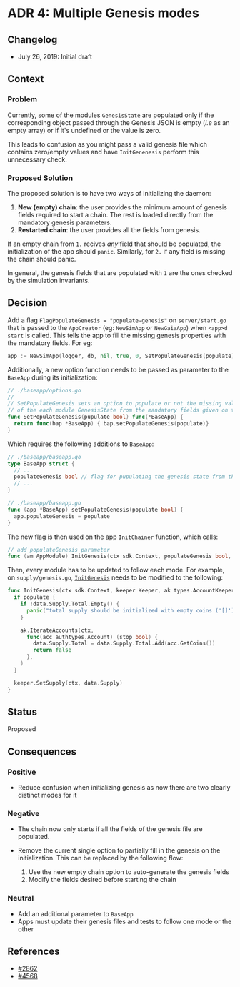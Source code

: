 # ADR 4: Multiple Genesis modes

## Changelog

- July 26, 2019: Initial draft

## Context

### Problem

Currently, some of the modules `GenesisState` are populated only if the corresponding
object passed through the Genesis JSON is empty (_i.e_ as an empty array) or if it's
undefined or the value is zero.

This leads to confusion as you might pass a valid genesis file which contains zero/empty
values and have `InitGenenesis` perform this unnecessary check.

### Proposed Solution

The proposed solution is to have two ways of initializing the daemon:

1. **New (empty) chain**: the user provides the minimum amount of genesis fields required to
start a chain. The rest is loaded directly from the mandatory genesis parameters.
2. **Restarted chain**: the user provides all the fields from genesis.

If an empty chain from `1.` recives _any_ field that should be populated, the initialization
of the app should `panic`.  Similarly, for `2.` if any field is missing the chain should panic.

In general, the genesis fields that are populated with `1` are the ones checked by the
simulation invariants.

## Decision

Add a flag `FlagPopulateGenesis = "populate-genesis"` on `server/start.go` that is
passed to the `AppCreator` (eg: `NewSimApp` or `NewGaiaApp`) when `<app>d start` is called.
This tells the app to fill the missing genesis properties with the mandatory fields. For eg:

```go
app := NewSimApp(logger, db, nil, true, 0, SetPopulateGenesis(populate))
```

Additionally, a new option function needs to be passed as parameter to the `BaseApp` during its
initialization:

```go
// ./baseapp/options.go
//
// SetPopulateGenesis sets an option to populate or not the missing values
// of the each module GenesisState from the mandatory fields given on the genesis file
func SetPopulateGenesis(pupulate bool) func(*BaseApp) {
  return func(bap *BaseApp) { bap.setPopulateGenesis(populate)}
}
```

Which requires the following additions to `BaseApp`:

```go
// ./baseapp/baseapp.go
type BaseApp struct {
  // ...
  populateGenesis bool // flag for pupulating the genesis state from the mandatory fields on genesis.json
  // ...
}
```

```go
// ./baseapp/baseapp.go
func (app *BaseApp) setPopulateGenesis(populate bool) {
  app.populateGenesis = populate
}
```

The new flag is then used on the app `InitChainer` function, which calls:

```go
// add populateGenesis parameter
func (am AppModule) InitGenesis(ctx sdk.Context, populateGenesis bool, data json.RawMessage)
```

Then, every module has to be updated to follow each mode. For example, on `supply/genesis.go`,
[`InitGenesis`](https://github.com/cosmos/cosmos-sdk/blob/0ba74bb4b77f465e4c661552381732d8612e7c0b/x/supply/genesis.go#L12)
needs to be modified to the following:

```go
func InitGenesis(ctx sdk.Context, keeper Keeper, ak types.AccountKeeper, populate bool, data GenesisState) {
  if populate {
    if !data.Supply.Total.Empty() {
      panic("total supply should be initialized with empty coins ('[]') on populate genesis mode")
    }

    ak.IterateAccounts(ctx,
      func(acc authtypes.Account) (stop bool) {
        data.Supply.Total = data.Supply.Total.Add(acc.GetCoins())
        return false
      },
    )
  }

  keeper.SetSupply(ctx, data.Supply)
}
```

## Status

Proposed

## Consequences

### Positive

- Reduce confusion when initializing genesis as now there are two clearly
  distinct modes for it

### Negative

- The chain now only starts if all the fields of the genesis file are populated.
- Remove the current single option to partially fill in the genesis on the initialization.
This can be replaced by the following flow:

  1. Use the new empty chain option to auto-generate the genesis fields
  2. Modify the fields desired before starting the chain

### Neutral

- Add an additional parameter to `BaseApp`
- Apps must update their genesis files and tests to follow one mode or the other

## References

- [#2862](https://github.com/cosmos/cosmos-sdk/issues/2862)
- [#4568](https://github.com/cosmos/cosmos-sdk/issues/4568)
